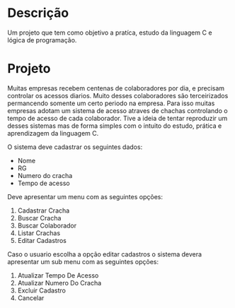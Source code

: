 # Descrição 
Um projeto que tem como objetivo a pratíca, estudo da linguagem C e lógica de programação.

# Projeto 

Muitas empresas recebem centenas de colaboradores por dia, e precisam controlar os acessos diarios. Muito desses colaboradores são terceirizados permancendo somente um certo periodo na empresa. Para isso muitas empresas adotam um sistema de acesso atraves de chachas controlando o tempo de acesso de cada colaborador. Tive a ideia de tentar reproduzir um desses sistemas mas de forma simples com o intuito do estudo, prática e aprendizagem da linguagem C.

O sistema deve cadastrar os seguintes dados:
* Nome
* RG
* Numero do cracha
* Tempo de acesso

Deve apresentar um menu com as seguintes opções:

1. Cadastrar Cracha 
2. Buscar Cracha 
3. Buscar Colaborador 
4. Listar Crachas       
5. Editar Cadastros 

 Caso o usuario escolha a opção editar cadastros o sistema devera apresentar um sub menu com as seguintes opções:
  
1. Atualizar Tempo De Acesso
2. Atualizar Numero Do Cracha
3. Excluir Cadastro
4. Cancelar 




